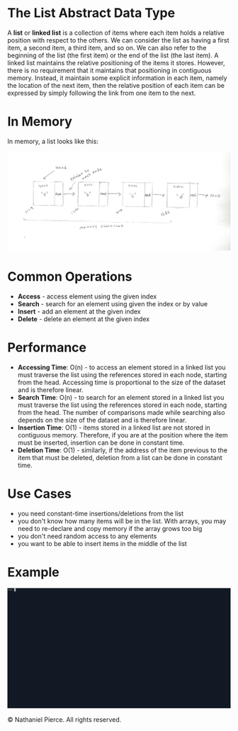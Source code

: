 
<h1>The List Abstract Data Type</h1>

<p>A <strong>list</strong> or <strong>linked list</strong> is a collection of items where each item holds a relative position with respect to the others. We can consider the list as having a first item, a second item, a third item, and so on. We can also refer to the beginning of the list (the first item) or the end of the list (the last item). A linked list maintains the relative positioning of the items it stores. However, there is no requirement that it maintains that positioning in contiguous memory. Instead, it maintain some explicit information in each item, namely the location of the next item, then the relative position of each item can be expressed by simply following the link from one item to the next.</p>

<h1>In Memory</h1>
<p>In memory, a list looks like this:</p>
<img src="img/list.png" width="800">

<h1>Common Operations</h1>

<ul>
  <li><strong>Access</strong> - access element using the given index
  <li><strong>Search</strong> - search for an element using given the index or by value
  <li><strong>Insert</strong> - add an element at the given index
  <li><strong>Delete</strong> - delete an element at the given index
</ul>

<h1>Performance</h1>

<ul>
  <li><strong>Accessing Time</strong>: O(n) - to access an element stored in a linked list you must traverse the list using the references stored in each node, starting from the head. Accessing time is proportional to the size of the dataset and is therefore linear.
  <li><strong>Search Time</strong>: O(n) - to search for an element stored in a linked list you must traverse the list using the references stored in each node, starting from the head. The number of comparisons made while searching also depends on the size of the dataset and is therefore linear.
  <li><strong>Insertion Time</strong>: O(1) - items stored in a linked list are not stored in contiguous memory. Therefore, if you are at the position where the item must be inserted, insertion can be done in constant time.
  <li><strong>Deletion Time</strong>: O(1) - similarly, if the address of the item previous to the item that must be deleted, deletion from a list can be done in constant time.
</ul>

<h1>Use Cases</h1>

<ul>
  <li> you need constant-time insertions/deletions from the list
  <li> you don't know how many items will be in the list. With arrays, you may need to re-declare and copy memory if the array grows too big
  <li> you don't need random access to any elements
  <li> you want to be able to insert items in the middle of the list
</ul>

<h1>Example</h1>

![](gif/list.gif)


<p>&copy; Nathaniel Pierce. All rights reserved.</p>

